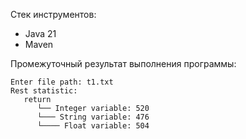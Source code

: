 Стек инструментов:
* Java 21
* Maven 


Промежуточный результат выполнения программы:
```
Enter file path: t1.txt
Rest statistic:
   return
      └── Integer variable:	520
      └─── String variable:	476
      └──── Float variable:	504
```